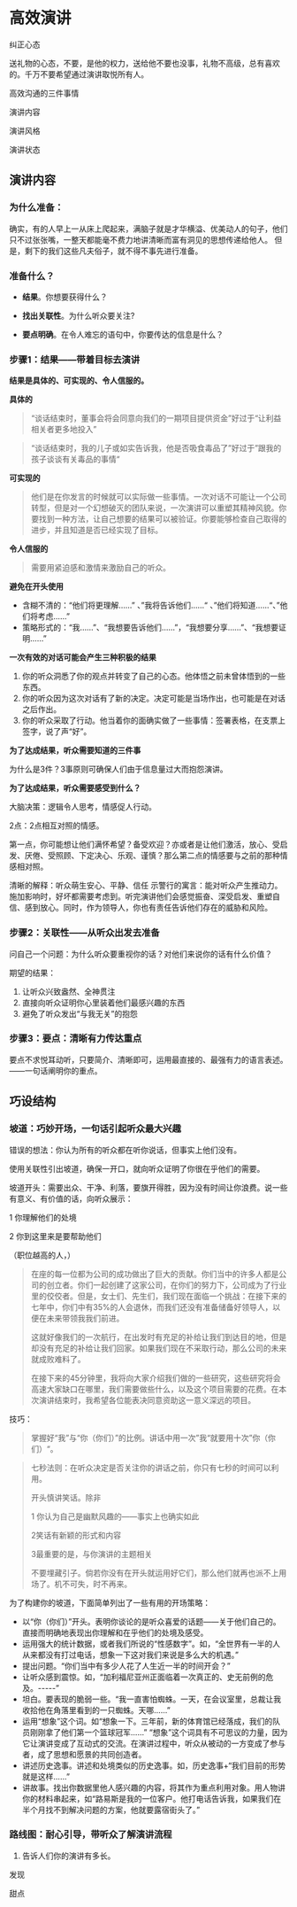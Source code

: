 # 高效演讲
纠正心态

送礼物的心态，不要，是他的权力，送给他不要也没事，礼物不高级，总有喜欢的。千万不要希望通过演讲取悦所有人。



高效沟通的三件事情

演讲内容

演讲风格

演讲状态

## 演讲内容

### 为什么准备：

确实，有的人早上一从床上爬起来，满脑子就是才华横溢、优美动人的句子，他们只不过张张嘴，一整天都能毫不费力地讲清晰而富有洞见的思想传递给他人。
但是，剩下的我们这些凡夫俗子，就不得不事先进行准备。

### 准备什么？

- **结果**。你想要获得什么？

- **找出关联性**。为什么听众要关注?

- **要点明确**。在令人难忘的语句中，你要传达的信息是什么？

### 步骤1：结果——带着目标去演讲

**结果是具体的、可实现的、令人信服的。**

**具体的**

>  “谈话结束时，董事会将会同意向我们的一期项目提供资金”好过于“让利益相关者更多地投入”

>  “谈话结束时，我的儿子或如实告诉我，他是否吸食毒品了”好过于”跟我的孩子谈谈有关毒品的事情“

**可实现的**

> 他们是在你发言的时候就可以实际做一些事情。一次对话不可能让一个公司转型，但是对一个幻想破灭的团队来说，一次演讲可以重塑其精神风貌。你要找到一种方法，让自己想要的结果可以被验证。你要能够检查自己取得的进步，并且知道是否已经实现了目标。

**令人信服的**

> 需要用紧迫感和激情来激励自己的听众。
>

**避免在开头使用**

- 含糊不清的：“他们将更理解……” 、”我将告诉他们……“ 、”他们将知道……“、”他们将考虑……”
- 策略形式的：“我……”、“我想要告诉他们……”，“我想要分享……”、“我想要证明……”

**一次有效的对话可能会产生三种积极的结果**

1. 你的听众洞悉了你的观点并转变了自己的心态。他体悟之前未曾体悟到的一些东西。
2. 你的听众因为这次对话有了新的决定。决定可能是当场作出，也可能是在对话之后作出。
3. 你的听众采取了行动。他当着你的面确实做了一些事情：签署表格，在支票上签字，说了声“好”。

**为了达成结果，听众需要知道的三件事**

为什么是3件？3事原则可确保人们由于信息量过大而抱怨演讲。

**为了达成结果，听众需要感受到什么？**

大脑决策：逻辑令人思考，情感促人行动。

2点：2点相互对照的情感。


第一点，你可能想让他们满怀希望？备受欢迎？亦或者是让他们激活，放心、受启发、厌倦、受照顾、下定决心、乐观、谨慎？那么第二点的情感要与之前的那种情感相对照。

清晰的解释：听众萌生安心、平静、信任
示警行的寓言：能对听众产生推动力。
施加影响时，好坏都需要考虑到。听完演讲他们会感觉振奋、深受启发、重塑自信、感到放心。同时，作为领导人，你也有责任告诉他们存在的威胁和风险。

### 步骤2：关联性——从听众出发去准备

问自己一个问题：为什么听众要重视你的话？对他们来说你的话有什么价值？

期望的结果：

1. 让听众兴致盎然、全神贯注
2. 直接向听众证明你心里装着他们最感兴趣的东西
3. 避免了听众发出“与我无关”的抱怨

### 步骤3：要点：清晰有力传达重点

要点不求悦耳动听，只要简介、清晰即可，运用最直接的、最强有力的语言表述。——一句话阐明你的重点。

## 巧设结构	

### 坡道：巧妙开场，一句话引起听众最大兴趣

错误的想法：你认为所有的听众都在听你说话，但事实上他们没有。

使用关联性引出坡道，确保一开口，就向听众证明了你很在乎他们的需要。

坡道开头：需要出众、干净、利落，要旗开得胜，因为没有时间让你浪费。说一些有意义、有价值的话，向听众展示：

1 你理解他们的处境

2 你到这里来是要帮助他们



（职位越高的人，）





> 在座的每一位都为公司的成功做出了巨大的贡献。你们当中的许多人都是公司的创立者。你们一起创建了这家公司，在你们的努力下，公司成为了行业里的佼佼者。但是，女士们、先生们，我们现在面临一个挑战：在接下来的七年中，你们中有35%的人会退休，而我们还没有准备储备好领导人，以便在未来带领我我们前进。
>
> 这就好像我们的一次航行，在出发时有充足的补给让我们到达目的地，但是却没有充足的补给让我们回家。如果我们现在不采取行动，那么公司的未来就成败难料了。
>
> 在接下来的45分钟里，我将向大家介绍我们做的一些研究，这些研究将会高速大家缺口在哪里，我们需要做些什么，以及这个项目需要的花费。在本次演讲结束时，我希望各位能表决同意资助这一意义深远的项目。

技巧：

> 掌握好“我”与“你（你们）”的比例。讲话中用一次”我“就要用十次”你（你们）“。

> 七秒法则：在听众决定是否关注你的讲话之前，你只有七秒的时间可以利用。
>
> 开头慎讲笑话。除非
>
> 1 你认为自己是幽默风趣的——事实上也确实如此
>
> 2笑话有新颖的形式和内容
>
> 3最重要的是，与你演讲的主题相关
>
> 不要埋藏引子。倘若你没有在开头就运用好它们，那么他们就再也派不上用场了。机不可失，时不再来。

为了构建你的坡道，下面简单列出了一些有用的开场策略：

- 以“你（你们）”开头。表明你谈论的是听众喜爱的话题——关于他们自己的。直接而明确地表现出你理解和在乎他们的处境及感受。
- 运用强大的统计数据，或者我们所说的“性感数字”。如，“全世界有一半的人从来都没有打过电话，想象一下这对我们来说是多么大的机遇。”
- 提出问题。“你们当中有多少人花了人生近一半的时间开会？”
- 让听众感到震惊。如，“加利福尼亚州正面临着一次真正的、史无前例的危及。-----”
- 坦白。要表现的脆弱一些。“我一直害怕蜘蛛。一天，在会议室里，总裁让我收拾他在角落里看到的一只蜘蛛。天哪......”
- 运用“想象”这个词。如“想象一下。三年前，新的体育馆已经落成，我们的队员刚刚拿了他们第一个篮球冠军......”  “想象”这个词具有不可思议的力量，因为它让演讲变成了互动式的交流。在演讲过程中，听众从被动的一方变成了参与者，成了思想和愿景的共同创造者。
- 讲述历史逸事。讲述和处境类似的历史逸事。如，历史逸事+“我们目前的形势就是这样......”
- 讲故事。找出你数据里他人感兴趣的内容，将其作为重点利用对象。用人物讲你的材料串起来，如“路易斯是我的一位客户。他打电话告诉我，如果我们在半个月找不到解决问题的方案，他就要露宿街头了。”

### 路线图：耐心引导，带听众了解演讲流程

1. 告诉人们你的演讲有多长。

发现

甜点





